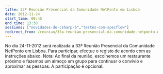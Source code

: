 ```yaml
---
title: 33ª Reunião Presencial da Comunidade NetPonto em Lisboa
date: 2012-11-24
start_time: 09:45
end_time: 13:30
sessions: ["novidades-do-csharp-5","testes-com-specflow"]
redirect_from: /reuniao/33a-reuniao-presencial-da-comunidade-netponto-em-lisboa/
---
```

No dia 24-11-2012 será realizada a 33ª Reunião Presencial da Comunidade NetPonto em Lisboa. Para participar, efectue o registo de acordo com as instruções abaixo.
Nota: Ao final da reunião, escolhemos um restaurante próximo e fazemos um almoço em grupo para continuar o convívio e aproximar as pessoas. A participação é opcional.
